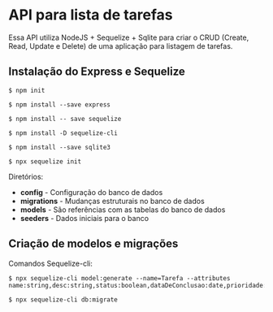 # API para lista de tarefas
Essa API utiliza NodeJS + Sequelize + Sqlite para criar o CRUD (Create, Read, Update e Delete) de uma aplicação para listagem de tarefas.

## Instalação do Express e Sequelize

```
$ npm init

$ npm install --save express

$ npm install -- save sequelize

$ npm install -D sequelize-cli

$ npm install --save sqlite3

$ npx sequelize init 
```

Diretórios:

* **config** - Configuração do banco de dados 
* **migrations** - Mudanças estruturais no banco de dados
* **models** - São referências com as tabelas do banco de dados
* **seeders** - Dados iniciais para o banco

## Criação de modelos e migrações 
Comandos Sequelize-cli:

```
$ npx sequelize-cli model:generate --name=Tarefa --attributes name:string,desc:string,status:boolean,dataDeConclusao:date,prioridade:string

$ npx sequelize-cli db:migrate
```



